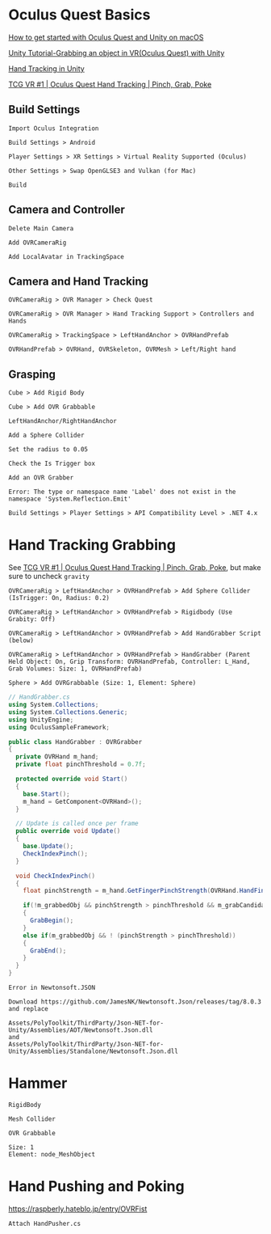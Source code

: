 # Oculus Quest Basics

[How to get started with Oculus Quest and Unity on macOS](https://medium.com/@sofaracing/how-to-develop-for-oculus-quest-on-macos-with-unity-5aa487b80d13)

[Unity Tutorial-Grabbing an object in VR(Oculus Quest) with Unity](https://medium.com/@shailendra2011991/grabbing-an-object-in-vr-oculus-quest-with-unity-1cc20510bde6)

[Hand Tracking in Unity
](https://developer.oculus.com/documentation/unity/unity-handtracking/?locale=en_US)

[TCG VR #1 | Oculus Quest Hand Tracking | Pinch, Grab, Poke](https://www.youtube.com/watch?v=fSDejIg2emU)

## Build Settings

```
Import Oculus Integration

Build Settings > Android

Player Settings > XR Settings > Virtual Reality Supported (Oculus)

Other Settings > Swap OpenGLSE3 and Vulkan (for Mac)

Build
```


## Camera and Controller

```
Delete Main Camera

Add OVRCameraRig

Add LocalAvatar in TrackingSpace
```


## Camera and Hand Tracking

```
OVRCameraRig > OVR Manager > Check Quest

OVRCameraRig > OVR Manager > Hand Tracking Support > Controllers and Hands

OVRCameraRig > TrackingSpace > LeftHandAnchor > OVRHandPrefab

OVRHandPrefab > OVRHand, OVRSkeleton, OVRMesh > Left/Right hand
```



## Grasping

```
Cube > Add Rigid Body

Cube > Add OVR Grabbable
```

```
LeftHandAnchor/RightHandAnchor

Add a Sphere Collider

Set the radius to 0.05

Check the Is Trigger box

Add an OVR Grabber
```


```
Error: The type or namespace name 'Label' does not exist in the namespace 'System.Reflection.Emit'

Build Settings > Player Settings > API Compatibility Level > .NET 4.x
```


# Hand Tracking Grabbing
See [TCG VR #1 | Oculus Quest Hand Tracking | Pinch, Grab, Poke](https://www.youtube.com/watch?v=fSDejIg2emU), but make sure to uncheck `gravity`

```
OVRCameraRig > LeftHandAnchor > OVRHandPrefab > Add Sphere Collider (IsTrigger: On, Radius: 0.2)

OVRCameraRig > LeftHandAnchor > OVRHandPrefab > Rigidbody (Use Grabity: Off)

OVRCameraRig > LeftHandAnchor > OVRHandPrefab > Add HandGrabber Script (below)

OVRCameraRig > LeftHandAnchor > OVRHandPrefab > HandGrabber (Parent Held Object: On, Grip Transform: OVRHandPrefab, Controller: L_Hand, Grab Volumes: Size: 1, OVRHandPrefab)
```


```
Sphere > Add OVRGrabbable (Size: 1, Element: Sphere)
```


```cs
// HandGrabber.cs
using System.Collections;
using System.Collections.Generic;
using UnityEngine;
using OculusSampleFramework;

public class HandGrabber : OVRGrabber
{
  private OVRHand m_hand;
  private float pinchThreshold = 0.7f;

  protected override void Start()
  {
    base.Start();
    m_hand = GetComponent<OVRHand>();
  }

  // Update is called once per frame
  public override void Update()
  {
    base.Update();
    CheckIndexPinch();
  }

  void CheckIndexPinch()
  {
    float pinchStrength = m_hand.GetFingerPinchStrength(OVRHand.HandFinger.Index);

    if(!m_grabbedObj && pinchStrength > pinchThreshold && m_grabCandidates.Count > 0)
    {
      GrabBegin();
    }
    else if(m_grabbedObj && ! (pinchStrength > pinchThreshold))
    {
      GrabEnd();
    }
  }
}
```


```
Error in Newtonsoft.JSON

Download https://github.com/JamesNK/Newtonsoft.Json/releases/tag/8.0.3 and replace

Assets/PolyToolkit/ThirdParty/Json-NET-for-Unity/Assemblies/AOT/Newtonsoft.Json.dll
and
Assets/PolyToolkit/ThirdParty/Json-NET-for-Unity/Assemblies/Standalone/Newtonsoft.Json.dll
```


# Hammer

```
RigidBody

Mesh Collider

OVR Grabbable

Size: 1
Element: node_MeshObject
```


# Hand Pushing and Poking
https://raspberly.hateblo.jp/entry/OVRFist

```
Attach HandPusher.cs
```


